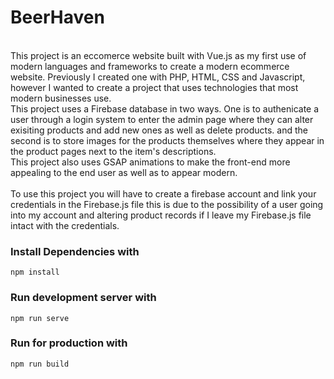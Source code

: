 # BeerHaven
<br>
This project is an eccomerce website built with Vue.js as my first use of modern languages and frameworks to create a modern ecommerce website. Previously I created one with PHP, HTML, CSS and Javascript, however I wanted to create a project that uses technologies that most modern businesses use.
<br>
This project uses a Firebase database in two ways. One is to authenicate a user through a login system to enter the admin page where they can alter exisiting products and add new ones as well as delete products. and the second is to store images for the products themselves where they appear in the product pages next to the item's descriptions.
<br>
This project also uses GSAP animations to make the front-end more appealing to the end user as well as to appear modern.
<br>
<br>
To use this project you will have to create a firebase account and link your credentials in the Firebase.js file this is due to the possibility of a user going into my account and altering product records if I leave my Firebase.js file intact with the credentials.


### Install Dependencies with
```
npm install
```

### Run development server with
```
npm run serve
```

### Run for production with
```
npm run build
```


